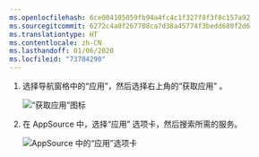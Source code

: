 ```yaml
---
ms.openlocfilehash: 6ce004105059fb94a4fc4c1f327f8f3f8c157a92
ms.sourcegitcommit: 6272c4a0f267708ca7d38a45774f3bedd680f2d6
ms.translationtype: HT
ms.contentlocale: zh-CN
ms.lasthandoff: 01/06/2020
ms.locfileid: "73784290"
---
```

1. 选择导航窗格中的“应用”，然后选择右上角的“获取应用”   。
   
     ![“获取应用”图标](./media/powerbi-service-apps-get-more-apps/power-bi-service-apps-get-apps-1-app-line.png)
2. 在 AppSource 中，选择“应用”  选项卡，然后搜索所需的服务。
   
    ![AppSource 中的“应用”选项卡](./media/powerbi-service-apps-get-more-apps/power-bi-appsource-apps.png)

